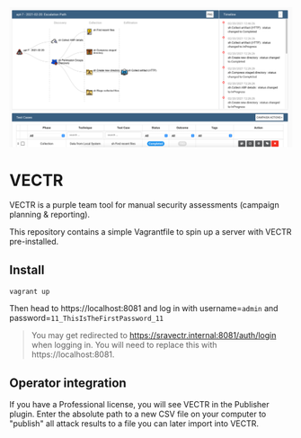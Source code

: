 ![alt text](vectr.png)

# VECTR

VECTR is a purple team tool for manual security assessments (campaign planning & reporting). 

This repository contains a simple Vagrantfile to spin up a server with VECTR pre-installed. 

## Install 

```
vagrant up
```

Then head to https://localhost:8081 and log in with username=```admin``` and password=```11_ThisIsTheFirstPassword_11```

> You may get redirected to https://sravectr.internal:8081/auth/login when logging in. You will need to replace this with https://localhost:8081.

## Operator integration

If you have a Professional license, you will see VECTR in the Publisher plugin. Enter the absolute path to a new CSV
file on your computer to "publish" all attack results to a file you can later import into VECTR.